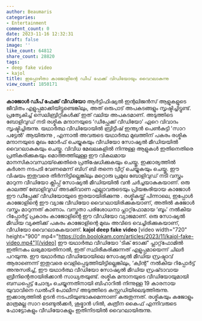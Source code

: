 ```yaml
---
author: Beaumaris
categories:
- Entertainment
comment_count: 0
date: 2023-11-16 12:32:31
draft: false
image: ''
like_count: 64812
share_count: 28820
tags:
- deep fake video
- kajol
title: ഇപ്പോഴിതാ കാജോളിന്റെ ഡീപ് ഫേക്ക് വിഡിയോയും വൈറലാകുന്നു
view_count: 1850171
---
```


**കാജോൾ ഡീപ് ഫേക്ക് വീഡിയോ** ആർട്ടിഫിഷ്യൽ ഇന്റലിജൻസ് ആളുകളുടെ ജീവിതം എളുപ്പമാക്കിയിട്ടുണ്ടെങ്കിലും, അത് ഒരുപാട് അപകടങ്ങളും സൃഷ്ടിച്ചിട്ടുണ്ട്. പ്രത്യേകിച്ച് സെലിബ്രിറ്റികൾക്ക് ഇത് വലിയ അപകടമാണ്. അടുത്തിടെ ബോളിവുഡ് നടി രശ്മിക മന്ദാനയുടെ ‘ഡീപ്ഫേക്ക് വീഡിയോ’ ഏറെ വിവാദം സൃഷ്ടിച്ചിരുന്നു. യഥാർത്ഥ വീഡിയോയിൽ ബ്രിട്ടീഷ് ഇന്ത്യൻ പെൺകുട്ടി 'സാറ ​​പട്ടേൽ' ആയിരുന്നു , എന്നാൽ അവരുടെ യഥാർത്ഥ മുഖത്തിന് പകരം രശ്മിക മന്ദാനയുടെ മുഖം മോർഫ് ചെയ്യുകയും വീഡിയോ സോഷ്യൽ മീഡിയയിൽ വൈറലാകുകയും ചെയ്തു. വിവിധ മേഖലകളിൽ നിന്നുള്ള ആളുകൾ ഇതിനെതിരെ പ്രതികരിക്കുകയും മൊത്തത്തിലുള്ള ഈ വികലമായ മാനസികാവസ്ഥയ്‌ക്കെതിരെ പ്രതിഷേധിക്കുകയും ചെയ്തു. ഇക്കാര്യത്തിൽ കർശന നടപടി വേണമെന്ന് ബിഗ് ബി തന്നെ ട്വീറ്റ് ചെയ്യുകയും ചെയ്തു. ഈ വിഷയം ഇതുവരെ തീർന്നിട്ടില്ലെങ്കിലും മറ്റൊരു പ്രമുഖ ബോളിവുഡ് നടി വസ്ത്രം മാറുന്ന വീഡിയോ ക്ലിപ്പ് സോഷ്യൽ മീഡിയയിൽ വൻ ചർച്ചയാകുകയാണ്. ഒരു കാലത്ത് ബോളിവുഡ് അടക്കിവാണ എല്ലാവരുടെയും പ്രിയങ്കരിയായ കാജോൾ ഈ ഡീപ്ഫേക്ക് വീഡിയോയുടെ ഇരയായിരിക്കുന്നു . രശ്മികയ്ക്ക് പിന്നാലെ, ഇപ്പോൾ കാജോളിന്റെ ഈ വ്യാജ വീഡിയോ വൈറലായിരിക്കുകയാണ്, അതിൽ കജോൾ വസ്ത്രം മാറുന്നത് കാണാം. വസ്തുതാ പരിശോധനാ പ്ലാറ്റ്‌ഫോമായ ‘ബൂം’ നൽകിയ റിപ്പോർട്ട് പ്രകാരം കാജോളിന്റെ ഈ വീഡിയോ വ്യാജമാണ്. ഒരു സോഷ്യൽ മീഡിയ വ്യക്തിക്ക് പകരം കാജോളിന്റെ മുഖം അവിടെ വെച്ചിരിക്കുകയാണ്, വീഡിയോ വൈറലാകുകയാണ്. **kajol deep fake video** [video width="720" height="900" mp4="https://cdn.boolokam.com/articles/2023/11/kajol-fake-video.mp4"][/video] ഈ യഥാർത്ഥ വീഡിയോ 'ടിക് ടോക്ക്' പ്ലാറ്റ്‌ഫോമിൽ ഇതിനകം ലഭ്യമായതിനാൽ, ഇത് സ്ഥിരീകരിക്കുന്നത് എളുപ്പമായെന്ന് ചിലർ പറയുന്നു. ഈ യഥാർത്ഥ വീഡിയോയിലെ സോഷ്യൽ മീഡിയ സ്രഷ്ടാവ് ആരാണെന്ന് ഇതുവരെ വെളിപ്പെടുത്തിയിട്ടില്ലെങ്കിലും, ‘ക്വിന്റ്’ നൽകിയ റിപ്പോർട്ട് അനുസരിച്ച്, ഈ യഥാർത്ഥ വീഡിയോ സോഷ്യൽ മീഡിയ സ്രഷ്‌ടാവായ ബ്രീനിന്റെതായിരിക്കാൻ സാധ്യതയുണ്ട്. രശ്മിക മന്ദാനയുടെ വീഡിയോയുമായി ബന്ധപ്പെട്ട് ചോദ്യം ചെയ്യുന്നതിനായി ബിഹാറിൽ നിന്നുള്ള 19 കാരനായ യുവാവിനെ ഡൽഹി പോലീസ് അടുത്തിടെ കസ്റ്റഡിയിലെടുത്തിരുന്നു. ഇക്കാര്യത്തിൽ ഉടൻ നടപടിയുണ്ടാകുമെന്നാണ് കരുതുന്നത്. രശ്മികയും കജോളും മാത്രമല്ല സാറ ടെണ്ടുൽക്കർ, ശുഭ്മാൻ ഗിൽ, കത്രീന കൈഫ് എന്നിവരുടെ ഫോട്ടോകളും വീഡിയോകളും ഇതിനിടയിൽ വൈറലായിരുന്നു.